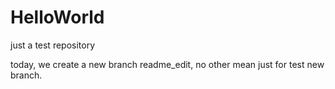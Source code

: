 # HelloWorld
just a test repository

today, we create a new branch readme_edit, no other mean just for test new branch.
